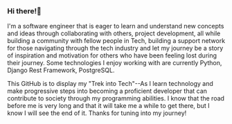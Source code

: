 ### Hi there!👋

<!--
**samsterpiece/samsterpiece** is a ✨ _special_ ✨ repository because its `README.md` (this file) appears on your GitHub profile.

Here are some ideas to get you started:

- 🔭 I’m currently working on ...
- 🌱 I’m currently learning ...
- 👯 I’m looking to collaborate on ...
- 🤔 I’m looking for help with ...
- 💬 Ask me about ...
- 📫 How to reach me: ...
- 😄 Pronouns: ...
- ⚡ Fun fact: ...
-->


I'm a software engineer that is eager to learn and understand new concepts and ideas through collaborating with others, project development, all while building a community with fellow people in Tech, building a support network for those navigating through the tech industry and let my journey be a story of inspiration and motivation for others who have been feeling lost during their journey. Some technologies I enjoy working with are currently Python, Django Rest Framework, PostgreSQL.

This GitHub is to display my "Trek into Tech"--As I learn technology and make progressive steps into becoming a proficient developer that can contribute to society through my programming abilities. I know that the road before me is very long and that it will take me a while to get there, but I know I will see the end of it. Thanks for tuning into my journey!



